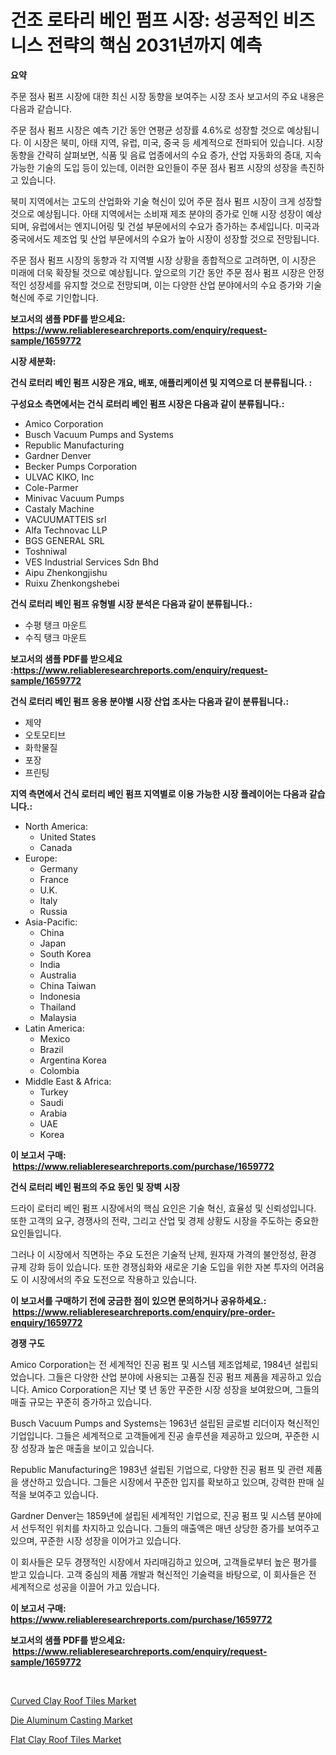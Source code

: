 <p><h1>건조 로타리 베인 펌프 시장: 성공적인 비즈니스 전략의 핵심 2031년까지 예측</h1></p><p><strong>요약</strong></p>
<p><p>주문 점사 펌프 시장에 대한 최신 시장 동향을 보여주는 시장 조사 보고서의 주요 내용은 다음과 같습니다. </p><p>주문 점사 펌프 시장은 예측 기간 동안 연평균 성장률 4.6%로 성장할 것으로 예상됩니다. 이 시장은 북미, 아태 지역, 유럽, 미국, 중국 등 세계적으로 전파되어 있습니다. 시장 동향을 간략히 살펴보면, 식품 및 음료 업종에서의 수요 증가, 산업 자동화의 증대, 지속 가능한 기술의 도입 등이 있는데, 이러한 요인들이 주문 점사 펌프 시장의 성장을 촉진하고 있습니다.</p><p>북미 지역에서는 고도의 산업화와 기술 혁신이 있어 주문 점사 펌프 시장이 크게 성장할 것으로 예상됩니다. 아태 지역에서는 소비재 제조 분야의 증가로 인해 시장 성장이 예상되며, 유럽에서는 엔지니어링 및 건설 부문에서의 수요가 증가하는 추세입니다. 미국과 중국에서도 제조업 및 산업 부문에서의 수요가 높아 시장이 성장할 것으로 전망됩니다.</p><p>주문 점사 펌프 시장의 동향과 각 지역별 시장 상황을 종합적으로 고려하면, 이 시장은 미래에 더욱 확장될 것으로 예상됩니다. 앞으로의 기간 동안 주문 점사 펌프 시장은 안정적인 성장세를 유지할 것으로 전망되며, 이는 다양한 산업 분야에서의 수요 증가와 기술 혁신에 주로 기인합니다.</p></p>
<p><strong>보고서의 샘플 PDF를 받으세요: &nbsp;<a href="https://www.reliableresearchreports.com/enquiry/request-sample/1659772">https://www.reliableresearchreports.com/enquiry/request-sample/1659772</a></strong></p>
<p><strong>시장 세분화:</strong></p>
<p><strong> 건식 로터리 베인 펌프 시장은 개요, 배포, 애플리케이션 및 지역으로 더 분류됩니다. :</strong></p>
<p><strong>구성요소 측면에서는 건식 로터리 베인 펌프 시장은 다음과 같이 분류됩니다.:</strong></p>
<p><ul><li>Amico Corporation</li><li>Busch Vacuum Pumps and Systems</li><li>Republic Manufacturing</li><li>Gardner Denver</li><li>Becker Pumps Corporation</li><li>ULVAC KIKO, Inc</li><li>Cole-Parmer</li><li>Minivac Vacuum Pumps</li><li>Castaly Machine</li><li>VACUUMATTEIS srl</li><li>Alfa Technovac LLP</li><li>BGS GENERAL SRL</li><li>Toshniwal</li><li>VES Industrial Services Sdn Bhd</li><li>Aipu Zhenkongjishu</li><li>Ruixu Zhenkongshebei</li></ul></p>
<p><strong> 건식 로터리 베인 펌프 유형별 시장 분석은 다음과 같이 분류됩니다.:</strong></p>
<p><ul><li>수평 탱크 마운트</li><li>수직 탱크 마운트</li></ul></p>
<p><strong>보고서의 샘플 PDF를 받으세요 :<a href="https://www.reliableresearchreports.com/enquiry/request-sample/1659772">https://www.reliableresearchreports.com/enquiry/request-sample/1659772</a></strong></p>
<p><strong> 건식 로터리 베인 펌프 응용 분야별 시장 산업 조사는 다음과 같이 분류됩니다.:</strong></p>
<p><ul><li>제약</li><li>오토모티브</li><li>화학물질</li><li>포장</li><li>프린팅</li></ul></p>
<p><strong>지역 측면에서 건식 로터리 베인 펌프 지역별로 이용 가능한 시장 플레이어는 다음과 같습니다.:</strong></p>
<p><ul>
    <li>
        North America:
        <ul>
            <li>United States</li>
            <li>Canada</li>
        </ul>
    </li>
    <li>
        Europe:
        <ul>
            <li>Germany</li>
            <li>France</li>
            <li>U.K.</li>
            <li>Italy</li>
            <li>Russia</li>
        </ul>
    </li>
    <li>
        Asia-Pacific:
        <ul>
            <li>China</li>
            <li>Japan</li>
            <li>South Korea</li>
            <li>India</li>
            <li>Australia</li>
            <li>China Taiwan</li>
            <li>Indonesia</li>
            <li>Thailand</li>
            <li>Malaysia</li>
        </ul>
    </li>
    <li>
        Latin America:
        <ul>
            <li>Mexico</li>
            <li>Brazil</li>
            <li>Argentina Korea</li>
            <li>Colombia</li>
        </ul>
    </li>
    <li>
        Middle East & Africa:
        <ul>
            <li>Turkey</li>
            <li>Saudi</li>
            <li>Arabia</li>
            <li>UAE</li>
            <li>Korea</li>
        </ul>
    </li>
    </ul></p>
<p><strong>이 보고서 구매: &nbsp;<a href="https://www.reliableresearchreports.com/purchase/1659772">https://www.reliableresearchreports.com/purchase/1659772</a></strong></p>
<p><strong>건식 로터리 베인 펌프의 주요 동인 및 장벽 시장</strong></p>
<p><p>드라이 로터리 베인 펌프 시장에서의 핵심 요인은 기술 혁신, 효율성 및 신뢰성입니다. 또한 고객의 요구, 경쟁사의 전략, 그리고 산업 및 경제 상황도 시장을 주도하는 중요한 요인들입니다.</p><p>그러나 이 시장에서 직면하는 주요 도전은 기술적 난제, 원자재 가격의 불안정성, 환경 규제 강화 등이 있습니다. 또한 경쟁심화와 새로운 기술 도입을 위한 자본 투자의 어려움도 이 시장에서의 주요 도전으로 작용하고 있습니다.</p></p>
<p><strong>이 보고서를 구매하기 전에 궁금한 점이 있으면 문의하거나 공유하세요.: &nbsp;<a href="https://www.reliableresearchreports.com/enquiry/pre-order-enquiry/1659772">https://www.reliableresearchreports.com/enquiry/pre-order-enquiry/1659772</a></strong></p>
<p><strong>경쟁 구도</strong></p>
<p><p>Amico Corporation는 전 세계적인 진공 펌프 및 시스템 제조업체로, 1984년 설립되었습니다. 그들은 다양한 산업 분야에 사용되는 고품질 진공 펌프 제품을 제공하고 있습니다. Amico Corporation은 지난 몇 년 동안 꾸준한 시장 성장을 보여왔으며, 그들의 매출 규모는 꾸준히 증가하고 있습니다.</p><p>Busch Vacuum Pumps and Systems는 1963년 설립된 글로벌 리더이자 혁신적인 기업입니다. 그들은 세계적으로 고객들에게 진공 솔루션을 제공하고 있으며, 꾸준한 시장 성장과 높은 매출을 보이고 있습니다.</p><p>Republic Manufacturing은 1983년 설립된 기업으로, 다양한 진공 펌프 및 관련 제품을 생산하고 있습니다. 그들은 시장에서 꾸준한 입지를 확보하고 있으며, 강력한 판매 실적을 보여주고 있습니다.</p><p>Gardner Denver는 1859년에 설립된 세계적인 기업으로, 진공 펌프 및 시스템 분야에서 선두적인 위치를 차지하고 있습니다. 그들의 매출액은 매년 상당한 증가를 보여주고 있으며, 꾸준한 시장 성장을 이어가고 있습니다.</p><p>이 회사들은 모두 경쟁적인 시장에서 자리매김하고 있으며, 고객들로부터 높은 평가를 받고 있습니다. 고객 중심의 제품 개발과 혁신적인 기술력을 바탕으로, 이 회사들은 전 세계적으로 성공을 이끌어 가고 있습니다.</p></p>
<p><strong>이 보고서 구매: &nbsp; <a href="https://www.reliableresearchreports.com/purchase/1659772">https://www.reliableresearchreports.com/purchase/1659772</a></strong></p>
<p><strong>보고서의 샘플 PDF를 받으세요: &nbsp;<a href="https://www.reliableresearchreports.com/enquiry/request-sample/1659772">https://www.reliableresearchreports.com/enquiry/request-sample/1659772</a></strong><strong></strong></p>
<p>&nbsp;</p>
<p><p><a href="https://boundless-drawbridge-702.notion.site/Curved-Clay-Roof-Tiles-Market-Size-Focuses-on-Market-Dynamics-In-Depth-Analysis-and-Future-Projecti-7865015a5c7b4d2b98e78b8dd3d5fd5c">Curved Clay Roof Tiles Market</a></p><p><a href="https://natural-crush-b99.notion.site/Die-Aluminum-Casting-Market-Furnish-Information-about-Market-Size-Market-Share-Market-Dynamics-an-6c50a77eb9db46eca01bc737c9f00325">Die Aluminum Casting Market</a></p><p><a href="https://gamy-alyssum-396.notion.site/Flat-Clay-Roof-Tiles-Market-Research-Report-Unlocks-Analysis-on-the-Market-Financial-Status-Market--89d0f12f98f940e5b99104ed56ca889c">Flat Clay Roof Tiles Market</a></p></p>